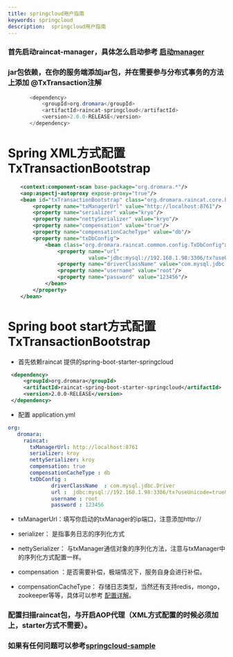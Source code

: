```yaml
---
title: springcloud用户指南
keywords: springcloud
description:  springcloud用户指南
---
```



### 首先启动raincat-manager，具体怎么启动参考 [启动manager](../raincat-manager-starter)

### jar包依赖，在你的服务端添加jar包，并在需要参与分布式事务的方法上添加 @TxTransaction注解

```java
       <dependency>
           <groupId>org.dromara</groupId>
           <artifactId>raincat-springcloud</artifactId>
           <version>2.0.0-RELEASE</version>
       </dependency>
```

# Spring XML方式配置 TxTransactionBootstrap
```xml
    <context:component-scan base-package="org.dromara.*"/>
    <aop:aspectj-autoproxy expose-proxy="true"/>
    <bean id="txTransactionBootstrap" class="org.dromara.raincat.core.bootstrap.TxTransactionBootstrap">
        <property name="txManagerUrl" value="http://localhost:8761"/>
        <property name="serializer" value="kryo"/>
        <property name="nettySerializer" value="kryo"/>
        <property name="compensation" value="true"/>
        <property name="compensationCacheType" value="db"/>
        <property name="txDbConfig">
            <bean class="org.dromara.raincat.common.config.TxDbConfig">
                <property name="url"
                          value="jdbc:mysql://192.168.1.98:3306/tx?useUnicode=true&amp;characterEncoding=utf8"/>
                <property name="driverClassName" value="com.mysql.jdbc.Driver"/>
                <property name="username" value="root"/>
                <property name="password" value="123456"/>
            </bean>
        </property>
    </bean>
```

# Spring boot start方式配置 TxTransactionBootstrap

* 首先依赖raincat 提供的spring-boot-starter-springcloud
```xml
 <dependency>
     <groupId>org.dromara</groupId>
     <artifactId>raincat-spring-boot-starter-springcloud</artifactId>
     <version>2.0.0-RELEASE</version>
 </dependency>
```

* 配置 application.yml

```yml
org:
   dromara:
     raincat:
       txManagerUrl: http://localhost:8761
       serializer: kroy
       nettySerializer: kroy
       compensation: true
       compensationCacheType : db
       txDbConfig :
              driverClassName  : com.mysql.jdbc.Driver
              url :  jdbc:mysql://192.168.1.98:3306/tx?useUnicode=true&amp;characterEncoding=utf8
              username : root
              password : 123456
```

* txManagerUrl：填写你启动的txManager的ip端口，注意添加http://

* serializer： 是指事务日志的序列化方式

* nettySerializer： 与txManager通信对象的序列化方法，注意与txManager中的序列化方式配置一样。

* compensation ：是否需要补偿，极端情况下，服务自身会进行补偿。

* compensationCacheType： 存储日志类型，当然还有支持redis，mongo，zookeeper等等，具体可以参考 [配置详解](../config)。



###  配置扫描raincat包，与开启AOP代理（XML方式配置的时候必须加上，starter方式不需要）。


### 如果有任何问题可以参考[springcloud-sample](https://github.com/yu199195/Raincat/tree/master/raincat-sample/raincat-springcloud-sample)
